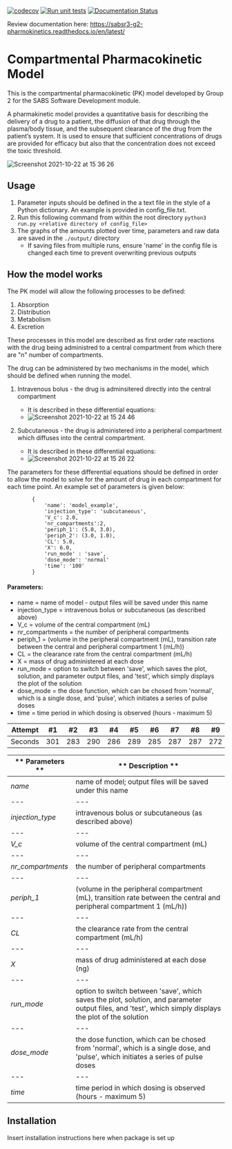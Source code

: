 [![codecov](https://codecov.io/gh/npqst/sabsr3-g2-pharmokinetics/branch/master/graph/badge.svg?token=SBIT61YATN)](https://codecov.io/gh/npqst/sabsr3-g2-pharmokinetics)
[![Run unit tests](https://github.com/npqst/sabsr3-g2-pharmokinetics/actions/workflows/workflow_with_lint.yml/badge.svg)](https://github.com/npqst/sabsr3-g2-pharmokinetics/actions/workflows/workflow_with_lint.yml)
[![Documentation Status](https://readthedocs.org/projects/sabsr3-g2-pharmokinetics/badge/?version=latest)](https://sabsr3-g2-pharmokinetics.readthedocs.io/en/latest/?badge=latest)

Review documentation here: https://sabsr3-g2-pharmokinetics.readthedocs.io/en/latest/

# Compartmental Pharmacokinetic Model

This is the compartmental pharmacokinetic (PK) model developed by Group 2 for the SABS Software Development module. 

A pharmakinetic model provides a quantitative basis for describing the delivery of a drug to a patient, the diffusion of that drug through the plasma/body tissue, and the subsequent clearance of the drug from the patient’s system. It is used to ensure that sufficient concentrations of drugs are provided for efficacy but also that the concentration does not exceed the toxic threshold.

![Screenshot 2021-10-22 at 15 36 26](https://user-images.githubusercontent.com/77674238/138473168-71fa2dae-bf8b-427c-bc7a-641ccd9592df.png)

## Usage

1. Parameter inputs should be defined in the a text file in the style of a Python dictionary. An example is provided in config_file.txt.
2. Run this following command from within the root directory
    `python3 run.py <relative directory of config_file>`
3. The graphs of the amounts plotted over time, parameters and raw data are saved in the `./output/` directory   
    - If saving files from multiple runs, ensure 'name' in the config file is changed each time to prevent overwriting previous outputs

## How the model works 

The PK model will allow the following processes to be defined:
1. Absorption
2. Distribution
3. Metabolism
4. Excretion

These processes in this model are described as first order rate reactions with the drug being administred to a central compartment from which there are "n" number of compartments. 

The drug can be administered by two mechanisms in the model, which should be defined when running the model.
1. Intravenous bolus - the drug is adminsitered directly into the central compartment 
    - It is described in these differential equations:
    - ![Screenshot 2021-10-22 at 15 24 46](https://user-images.githubusercontent.com/77674238/138471144-b4e06fc4-b269-42c7-bf01-58d900bd3395.png)


2. Subcutaneous - the drug is administered into a peripheral compartment which diffuses into the central compartment.
    - It is described in these differential equations:
    - ![Screenshot 2021-10-22 at 15 26 22](https://user-images.githubusercontent.com/77674238/138471461-607f5336-92e0-4546-96aa-3a2354f6494c.png)


The parameters for these differential equations should be defined in order to allow the model to solve for the amount of drug in each compartment for each time point. An example set of parameters is given below:

            {
                'name': 'model_example',
                'injection_type': 'subcutaneous',
                'V_c': 2.0,
                'nr_compartments':2,
                'periph_1': (5.0, 3.0),
                'periph_2': (3.0, 1.0),
                'CL': 5.0,
                'X': 6.0,
                'run_mode' : 'save',
                'dose_mode': 'normal'
                'time': '100'
            }

#### Parameters:   
- name = name of model - output files will be saved under this name
- injection_type = intravenous bolus or subcutaneous (as described above)
- V_c = volume of the central compartment (mL)
- nr_compartments = the number of peripheral compartments
- periph_1 = (volume in the peripheral compartment (mL), transition rate between the central and peripheral compartment 1 (mL/h))
- CL = the clearance rate from the central compartment (mL/h)
- X = mass of drug administered at each dose
- run_mode = option to switch between 'save', which saves the plot, solution, and parameter output files, and 'test', which simply displays the plot of the solution
- dose_mode = the dose function, which can be chosed from 'normal', which is a single dose, and 'pulse', which initiates a series of pulse doses
- time = time period in which dosing is observed (hours - maximum 5)

Attempt | #1 | #2 | #3 | #4 | #5 | #6 | #7 | #8 | #9 | #10 | #11
--- | --- | --- | --- |--- |--- |--- |--- |--- |--- |--- |---
Seconds | 301 | 283 | 290 | 286 | 289 | 285 | 287 | 287 | 272 | 276 | 269

** Parameters ** | ** Description **
--- | ---
*name* | name of model; output files will be saved under this name
--- | ---
*injection_type* | intravenous bolus or subcutaneous (as described above)
--- | ---
*V_c* | volume of the central compartment (mL)
--- | ---
*nr_compartments* | the number of peripheral compartments
--- | ---
*periph_1* | (volume in the peripheral compartment (mL), transition rate between the central and peripheral compartment 1 (mL/h))
--- | ---
*CL* | the clearance rate from the central compartment (mL/h)
--- | ---
*X* | mass of drug administered at each dose (ng)
--- | ---
*run_mode* | option to switch between 'save', which saves the plot, solution, and parameter output files, and 'test', which simply displays the plot of the solution
--- | ---
*dose_mode* | the dose function, which can be chosed from 'normal', which is a single dose, and 'pulse', which initiates a series of pulse doses
--- | ---
*time* | time period in which dosing is observed (hours - maximum 5)


## Installation

Insert installation instructions here when package is set up



